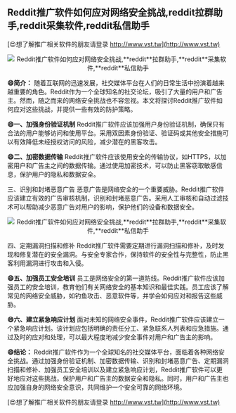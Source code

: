 ## **Reddit推广软件如何应对网络安全挑战,**reddit**拉群助手,**reddit**采集软件,**reddit**私信助手**

[😍想了解推广相关软件的朋友请登录 http://www.vst.tw](http://www.vst.tw)

 <center><img src="https://vst.tw/MP4/tuiguang/png/3.png" alt="Reddit推广软件如何应对网络安全挑战,**reddit**拉群助手,**reddit**采集软件,**reddit**私信助手"></center>

**😄简介：**
随着互联网的迅速发展，社交媒体平台在人们的日常生活中扮演着越来越重要的角色。Reddit作为一个全球知名的社交论坛，吸引了大量的用户和广告主。然而，随之而来的网络安全挑战也不容忽视。本文将探讨Reddit推广软件如何应对这些挑战，并提供一些有效的防护策略。

**😄一、加强身份验证机制**
Reddit推广软件应该加强用户身份验证机制，确保只有合法的用户能够访问和使用平台。采用双因素身份验证、验证码或其他安全措施可以有效降低未经授权访问的风险，减少潜在的黑客攻击。

**😄二、加密数据传输**
Reddit推广软件应该使用安全的传输协议，如HTTPS，以加密用户和广告主之间的数据传输。通过使用加密技术，可以防止黑客窃取敏感信息，保护用户的隐私和数据安全。

三、识别和封堵恶意广告
恶意广告是网络安全的一个重要威胁。Reddit推广软件应该建立有效的广告审核机制，识别和封堵恶意广告。采用人工审核和自动过滤技术可以帮助减少恶意广告对用户的影响，保护他们的设备和数据安全。

 <center><img src="https://vst.tw/MP4/tuiguang/png/5.png" alt="Reddit推广软件如何应对网络安全挑战,**reddit**拉群助手,**reddit**采集软件,**reddit**私信助手"></center>

四、定期漏洞扫描和修补
Reddit推广软件需要定期进行漏洞扫描和修补，及时发现和修复潜在的安全漏洞。与安全专家合作，保持软件的安全性与完整性，防止黑客利用漏洞进行攻击和入侵。

**😄五、加强员工安全培训**
员工是网络安全的第一道防线。Reddit推广软件应该加强员工的安全培训，教育他们有关网络安全的基本知识和最佳实践。员工应该了解常见的网络安全威胁，如钓鱼攻击、恶意软件等，并学会如何应对和报告这些威胁。

**😄六、建立紧急响应计划**
面对未知的网络安全事件，Reddit推广软件应该建立一个紧急响应计划。该计划应包括明确的责任分工、紧急联系人列表和应急措施。通过及时的应对和处理，可以最大程度地减少安全事件对用户和广告主的影响。

**😄结论：**
Reddit推广软件作为一个全球知名的社交媒体平台，面临着各种网络安全挑战。通过加强身份验证机制、加密数据传输、识别和封堵恶意广告、定期漏洞扫描和修补、加强员工安全培训以及建立紧急响应计划，Reddit推广软件可以更好地应对这些挑战，保护用户和广告主的数据安全和隐私。同时，用户和广告主也应加强自身的网络安全意识，共同维护一个安全可靠的网络环境。

[😍想了解推广相关软件的朋友请登录 http://www.vst.tw](http://www.vst.tw)



